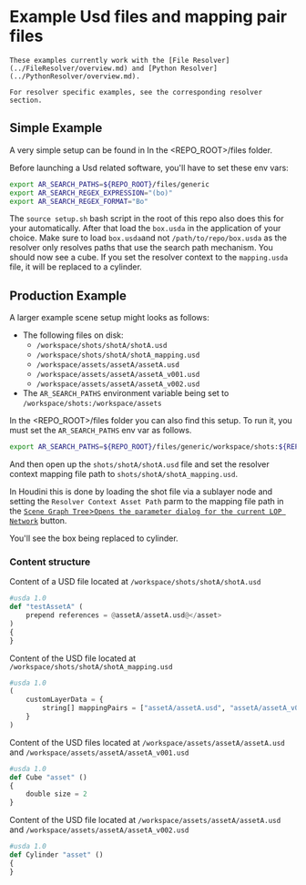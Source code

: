 # Example Usd files and mapping pair files

```admonish warning
These examples currently work with the [File Resolver](../FileResolver/overview.md) and [Python Resolver](../PythonResolver/overview.md).

For resolver specific examples, see the corresponding resolver section.
```

## Simple Example

A very simple setup can be found in In the <REPO_ROOT>/files folder. 

Before launching a Usd related software, you'll have to set these env vars:
```bash
export AR_SEARCH_PATHS=${REPO_ROOT}/files/generic
export AR_SEARCH_REGEX_EXPRESSION="(bo)"
export AR_SEARCH_REGEX_FORMAT="Bo"
```
The `source setup.sh` bash script in the root of this repo also does this for your automatically.
After that load the `box.usda` in the application of your choice. Make sure to load `box.usda`and not `/path/to/repo/box.usda` as the resolver only resolves paths that use the search path mechanism.
You should now see a cube. If you set the resolver context to the `mapping.usda` file, it will be replaced to a cylinder.

## Production Example

A larger example scene setup might looks as follows:
- The following files on disk:
    - `/workspace/shots/shotA/shotA.usd`
    - `/workspace/shots/shotA/shotA_mapping.usd`
    - `/workspace/assets/assetA/assetA.usd`
    - `/workspace/assets/assetA/assetA_v001.usd`
    - `/workspace/assets/assetA/assetA_v002.usd`
- The ```AR_SEARCH_PATHS``` environment variable being set to `/workspace/shots:/workspace/assets`

In the <REPO_ROOT>/files folder you can also find this setup. To run it, you must set the `AR_SEARCH_PATHS` env var as follows.
```bash
export AR_SEARCH_PATHS=${REPO_ROOT}/files/generic/workspace/shots:${REPO_ROOT}/files/generic/workspace/assets
```
And then open up the `shots/shotA/shotA.usd` file and set the resolver context mapping file path to `shots/shotA/shotA_mapping.usd`. 

In Houdini this is done by loading the shot file via a sublayer node and setting the `Resolver Context Asset Path` parm to the mapping file path in the [`Scene Graph Tree`>`Opens the parameter dialog for the current LOP Network`](https://www.sidefx.com/docs/houdini/ref/panes/scenegraphtree.html) button.

You'll see the box being replaced to cylinder.

### Content structure

Content of a USD file located at `/workspace/shots/shotA/shotA.usd`
```python
#usda 1.0
def "testAssetA" (
    prepend references = @assetA/assetA.usd@</asset>
)
{
}
```
Content of the USD file located at `/workspace/shots/shotA/shotA_mapping.usd`

```python
#usda 1.0
(
    customLayerData = {
        string[] mappingPairs = ["assetA/assetA.usd", "assetA/assetA_v002.usd"]
    }
)
```

Content of the USD files located at `/workspace/assets/assetA/assetA.usd` and `/workspace/assets/assetA/assetA_v001.usd`
```python
#usda 1.0
def Cube "asset" ()
{
    double size = 2
}
```
Content of the USD file located at `/workspace/assets/assetA/assetA.usd` and `/workspace/assets/assetA/assetA_v002.usd`
```python
#usda 1.0
def Cylinder "asset" ()
{
}
```